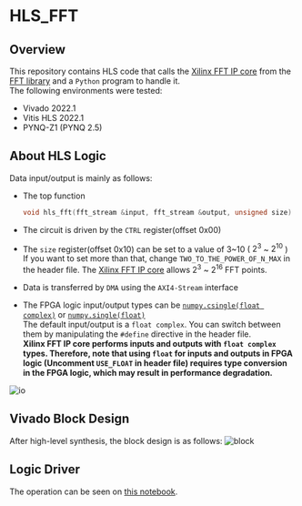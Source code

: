 # HLS_FFT
## Overview
This repository contains HLS code that calls the [Xilinx FFT IP core](https://www.xilinx.com/products/intellectual-property/fft.html) from the [FFT library](https://docs.xilinx.com/r/en-US/ug1399-vitis-hls/FFT-IP-Library) and a `Python` program to handle it.  
The following environments were tested:
- Vivado 2022.1
- Vitis HLS 2022.1
- PYNQ-Z1 (PYNQ 2.5)
## About HLS Logic
Data input/output is mainly as follows:  
- The top function 
    ```C
    void hls_fft(fft_stream &input, fft_stream &output, unsigned size)
    ```
- The circuit is driven by the `CTRL` register(offset 0x00)  

- The `size` register(offset 0x10) can be set to a value of 3\~10 ( $2^3$ ~ $2^{10}$ )  
    If you want to set more than that, change `TWO_TO_THE_POWER_OF_N_MAX` in the header file. The [Xilinx FFT IP core](https://www.xilinx.com/products/intellectual-property/fft.html) allows $2^3$ ~ $2^{16}$ FFT points.
- Data is transferred by `DMA` using the `AXI4-Stream` interface  
- The FPGA logic input/output types can be [`numpy.csingle(float complex)`](https://numpy.org/doc/stable/reference/arrays.scalars.html#numpy.csingle) or [`numpy.single(float)`](https://numpy.org/doc/stable/reference/arrays.scalars.html#numpy.single)  
    The default input/output is a `float complex`. You can switch between them by manipulating the `#define` directive in the header file.  
    **Xilinx FFT IP core performs inputs and outputs with `float complex` types. Therefore, note that using `float` for inputs and outputs in FPGA logic (Uncomment `USE_FLOAT` in header file) requires type conversion in the FPGA logic, which may result in performance degradation.**  

![io](https://user-images.githubusercontent.com/8480644/183457008-fcb3c22d-aea1-4291-a0e7-748091fe721e.PNG)


## Vivado Block Design
After high-level synthesis, the block design is as follows:
![block](https://user-images.githubusercontent.com/8480644/183441207-d22848ae-bcbf-4800-b742-3c119c09491a.PNG)

## Logic Driver
The operation can be seen on [this notebook](./jupyter_notebook/FFT_from_PYNQ_library.ipynb).

